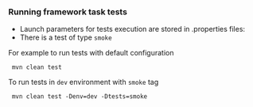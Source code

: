 ### Running framework task tests

- Launch parameters for tests execution are stored in .properties files:
- There is a test of type `smoke`

For example to run tests with default configuration

```commandline
 mvn clean test 
```

To run tests in `dev` environment with `smoke` tag

```commandline
 mvn clean test -Denv=dev -Dtests=smoke
```